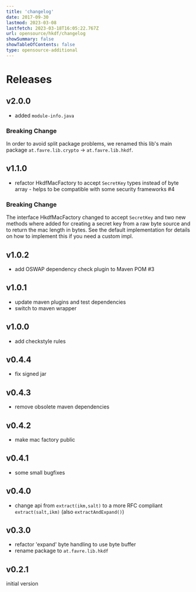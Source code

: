 ```yaml
---
title: 'changelog'
date: 2017-09-30
lastmod: 2023-03-08
lastfetch: 2023-03-18T16:05:22.767Z
url: opensource/hkdf/changelog
showSummary: false
showTableOfContents: false
type: opensource-additional
---
```

# Releases

## v2.0.0

* added `module-info.java`

### Breaking Change
In order to avoid split package problems, we renamed this lib's main package `at.favre.lib.crypto` -> `at.favre.lib.hkdf`.

## v1.1.0

* refactor HkdfMacFactory to accept `SecretKey` types instead of byte array - helps to be compatible with some security frameworks #4

### Breaking Change

The interface HkdfMacFactory changed to accept `SecretKey` and two new methods where added for creating
a secret key from a raw byte source and to return the mac length in bytes. See the default implementation
for details on how to implement this if you need a custom impl.

## v1.0.2

* add OSWAP dependency check plugin to Maven POM #3

## v1.0.1

* update maven plugins and test dependencies
* switch to maven wrapper

## v1.0.0

* add checkstyle rules

## v0.4.4

* fix signed jar

## v0.4.3

* remove obsolete maven dependencies

## v0.4.2

* make mac factory public

## v0.4.1

* some small bugfixes

## v0.4.0

* change api from `extract(ikm,salt)` to a more RFC compliant `extract(salt,ikm)` (also `extractAndExpand()`)

## v0.3.0

* refactor 'expand' byte handling to use byte buffer
* rename package to `at.favre.lib.hkdf`

## v0.2.1

initial version
